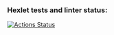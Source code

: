 ### Hexlet tests and linter status:
[![Actions Status](https://github.com/marmadukeone/php-project-9/workflows/hexlet-check/badge.svg)](https://github.com/marmadukeone/php-project-9/actions)